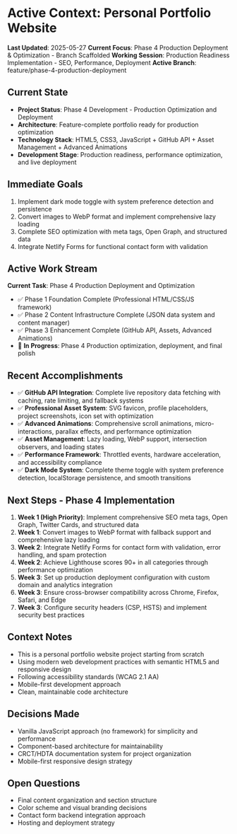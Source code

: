 # Active Context: Personal Portfolio Website

**Last Updated**: 2025-05-27
**Current Focus**: Phase 4 Production Deployment & Optimization - Branch Scaffolded
**Working Session**: Production Readiness Implementation - SEO, Performance, Deployment
**Active Branch**: feature/phase-4-production-deployment

## Current State
- **Project Status**: Phase 4 Development - Production Optimization and Deployment
- **Architecture**: Feature-complete portfolio ready for production optimization
- **Technology Stack**: HTML5, CSS3, JavaScript + GitHub API + Asset Management + Advanced Animations
- **Development Stage**: Production readiness, performance optimization, and live deployment

## Immediate Goals
1. Implement dark mode toggle with system preference detection and persistence
2. Convert images to WebP format and implement comprehensive lazy loading
3. Complete SEO optimization with meta tags, Open Graph, and structured data
4. Integrate Netlify Forms for functional contact form with validation

## Active Work Stream
**Current Task**: Phase 4 Production Deployment and Optimization
- ✅ Phase 1 Foundation Complete (Professional HTML/CSS/JS framework)
- ✅ Phase 2 Content Infrastructure Complete (JSON data system and content manager)
- ✅ Phase 3 Enhancement Complete (GitHub API, Assets, Advanced Animations)
- 🔄 **In Progress**: Phase 4 Production optimization, deployment, and final polish

## Recent Accomplishments
- ✅ **GitHub API Integration**: Complete live repository data fetching with caching, rate limiting, and fallback systems
- ✅ **Professional Asset System**: SVG favicon, profile placeholders, project screenshots, icon set with optimization
- ✅ **Advanced Animations**: Comprehensive scroll animations, micro-interactions, parallax effects, and performance optimization
- ✅ **Asset Management**: Lazy loading, WebP support, intersection observers, and loading states
- ✅ **Performance Framework**: Throttled events, hardware acceleration, and accessibility compliance
- ✅ **Dark Mode System**: Complete theme toggle with system preference detection, localStorage persistence, and smooth transitions

## Next Steps - Phase 4 Implementation
1. **Week 1 (High Priority)**: Implement comprehensive SEO meta tags, Open Graph, Twitter Cards, and structured data
2. **Week 1**: Convert images to WebP format with fallback support and comprehensive lazy loading  
3. **Week 2**: Integrate Netlify Forms for contact form with validation, error handling, and spam protection
4. **Week 2**: Achieve Lighthouse scores 90+ in all categories through performance optimization
5. **Week 3**: Set up production deployment configuration with custom domain and analytics integration
6. **Week 3**: Ensure cross-browser compatibility across Chrome, Firefox, Safari, and Edge
7. **Week 3**: Configure security headers (CSP, HSTS) and implement security best practices

## Context Notes
- This is a personal portfolio website project starting from scratch
- Using modern web development practices with semantic HTML5 and responsive design
- Following accessibility standards (WCAG 2.1 AA)
- Mobile-first development approach
- Clean, maintainable code architecture

## Decisions Made
- Vanilla JavaScript approach (no framework) for simplicity and performance
- Component-based architecture for maintainability
- CRCT/HDTA documentation system for project organization
- Mobile-first responsive design strategy

## Open Questions
- Final content organization and section structure
- Color scheme and visual branding decisions
- Contact form backend integration approach
- Hosting and deployment strategy